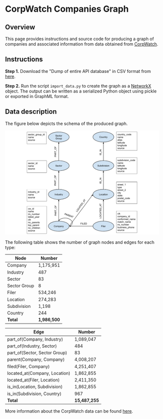 # CorpWatch Companies Graph

## Overview

This page provides instructions and source code for producing a graph of companies and associated information from data obtained from [CorpWatch](https://corpwatch.org/).

## Instructions

**Step 1.** Download the "Dump of entire API database" in CSV format from [here](http://api.corpwatch.org/).

**Step 2.** Run the script `import_data.py` to create the graph as a [NetworkX](https://networkx.github.io/) object. The output can be written as a serialized Python object using pickle or exported in GraphML format.

## Data description

The figure below depicts the schema of the produced graph.

![alt text](Corpwatch_Schema.png)

The following table shows the number of graph nodes and edges for each type:

| Node | Number |
| --- | --- |
| Company | 1,175,951 |
| Industry | 487 |
| Sector | 83 |
| Sector Group | 8 |
| Filer | 534,246 |
| Location | 274,283 |
| Subdivision | 1,198 |
| Country | 244 |
| **Total** | **1,986,500** |

| Edge | Number |
| --- | --- |
| part_of(Company, Industry) | 1,089,047 |
| part_of(Industry, Sector) | 484 |
| part_of(Sector, Sector Group) | 83 |
| parent(Company, Company) | 4,008,207 |
| filed(Filer, Company) | 4,251,407 |
| located_at(Company, Location) | 1,862,855 |
| located_at(Filer, Location) | 2,411,350 |
| is_in(Location, Subdivision) | 1,862,855 |
| is_in(Subdivision, Country) | 967 |
| **Total** | **15,487,255** |

More information about the CorpWatch data can be found [here](http://api.corpwatch.org/documentation/faq.html).




